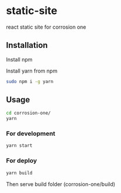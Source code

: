 # static-site
react static site for corrosion one


## Installation
Install npm

Install yarn from npm
```bash
sudo npm i -g yarn
```

## Usage
```bash
cd corrosion-one/
yarn
```

### For development
```bash
yarn start
```
### For deploy
```bash
yarn build
```
Then serve build folder (corrosion-one/build)
